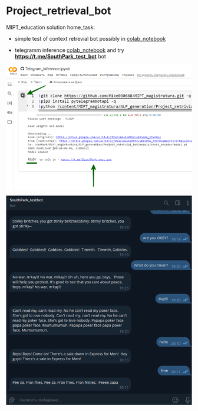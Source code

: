 # Project_retrieval_bot
 MIPT_education solution home_task:


- simple test of context retrevial bot possibly in [colab_notebook](https://github.com/Mike030668/MIPT_magistratura/blob/main/NLP_generation/Project_retrivial_bot/Context_talk_test.ipynb)

- telegramm inference [colab_notebook](https://github.com/Mike030668/MIPT_magistratura/blob/main/NLP_generation/Project_retrivial_bot/Telegram_inference.ipynb)  and try **https://t.me/SouthPark_test_bot** bot

![Alt text](images/start.png)

![Alt text](images/talk.png)
